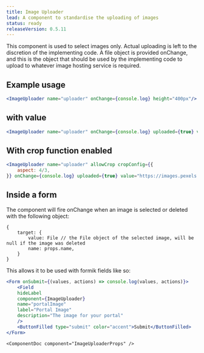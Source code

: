 ```yaml
---
title: Image Uploader
lead: A component to standardise the uploading of images
status: ready
releaseVersion: 0.5.11
---
```


This component is used to select images only. Actual uploading is left to the discretion of the implementing code. A file object is provided onChange, and this is the object that should be used by the implementing code to upload to whatever image hosting service is required. 

## Example usage

```.jsx
<ImageUploader name="uploader" onChange={console.log} height="400px"/>
```


## with value

```.jsx
<ImageUploader name="uploader" onChange={console.log} uploaded={true} value="https://images.pexels.com/photos/257360/pexels-photo-257360.jpeg?h=400" height="400px"/>
```

## With crop function enabled

```.jsx
<ImageUploader name="uploader" allowCrop cropConfig={{
    aspect: 4/3,
}} onChange={console.log} uploaded={true} value="https://images.pexels.com/photos/257360/pexels-photo-257360.jpeg?h=400" height="400px"/>
```


## Inside a form

The component will fire onChange when an image is selected or deleted with the following object:
```
{
    target: {
        value: File // the File object of the selected image, will be null if the image was deleted
        name: props.name,
    }
}
```

This allows it to be used with formik fields like so: 

```.jsx
<Form onSubmit={(values, actions) => console.log(values, actions)}>
    <Field
    hideLabel
    component={ImageUploader}
    name="portalImage"
    label="Portal Image"
    description="The image for your portal"
    />
    <ButtonFilled type="submit" color="accent">Submit</ButtonFilled>
</Form>
```

```!jsx
<ComponentDoc component="ImageUploaderProps" />
```
